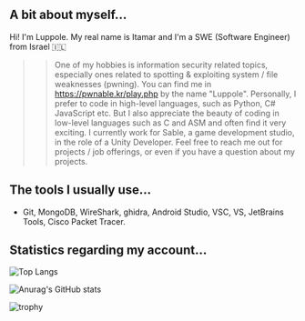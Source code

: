 ## A bit about myself...

 Hi! I'm Luppole. My real name is Itamar and I'm a SWE (Software Engineer) from Israel 🇮🇱
>> One of my hobbies is information security related topics, especially ones related to spotting & exploiting system / file weaknesses (pwning).
>> You can find me in https://pwnable.kr/play.php by the name "Luppole".
>> Personally, I prefer to code in high-level languages, such as Python, C# JavaScript etc. But I also appreciate the beauty of coding in low-level languages such as C and ASM and often find it very exciting.
>> I currently work for Sable, a game development studio, in the role of a Unity Developer.
>> Feel free to reach me out for projects / job offerings, or even if you have a question about my projects.

## **The tools I usually use...**
 - Git, MongoDB, WireShark, ghidra, Android Studio, VSC, VS, JetBrains Tools, Cisco Packet Tracer.

## **Statistics regarding my account...**

![Top Langs](https://github-readme-stats.vercel.app/api/top-langs/?username=luppole&size_weight=0.15&count_weight=0.35&hide=shaderlab,hlsl,cpp,gap&langs_count=8&layout=compact)


![Anurag's GitHub stats](https://github-readme-stats.vercel.app/api?username=luppole&hide=contribs,prs)


![trophy](https://github-profile-trophy.vercel.app/?username=Luppole)

